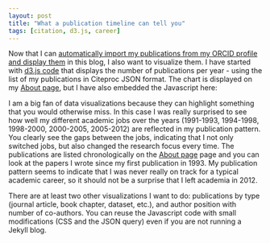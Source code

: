 ```yaml
---
layout: post
title: "What a publication timeline can tell you"
tags: [citation, d3.js, career]
---
```

Now that I can [automatically import my publications from my ORCID profile and display them](/2013/08/04/automatically-list-all-your-publications-in-your-blog/) in this blog, I also want to visualize them. I have started with [d3.js code](https://github.com/mfenner/blog/blob/master/_includes/by_year.js) that displays the number of publications per year - using the list of my publications in Citeproc JSON format. The chart is displayed on my [About page](/about.html), but I have also embedded the Javascript here:

<div class="row" id="year"></div>
<script type="text/javascript">
  var orcid = "0000-0003-1419-2405";
</script>
<script src="/js/by_year.js" type="text/javascript"></script>

I am a big fan of data visualizations because they can highlight something that you would otherwise miss. In this case I was really surprised to see how well my different academic jobs over the years (1991-1993, 1994-1998, 1998-2000, 2000-2005, 2005-2012) are reflected in my publication pattern. You clearly see the gaps between the jobs, indicating that I not only switched jobs, but also changed the research focus every time. The publications are listed chronologically on the [About page](/about.html) page and you can look at the papers I wrote since my first publication in 1993. My publication pattern seems to indicate that I was never really on track for a typical academic career, so it should not be a surprise that I left academia in 2012.

There are at least two other visualizations I want to do: publications by type (journal article, book chapter, dataset, etc.), and author position with number of co-authors. You can reuse the Javascript code with small modifications (CSS and the JSON query) even if you are not running a Jekyll blog.
